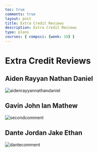 ```yaml
---
toc: true
comments: true
layout: post
title: Extra Credit Reviews
description: Extra Credit Reviews
type: plans
courses: { compsci: {week: 10} }
---
```


# Extra Credit Reviews

## Aiden Rayyan Nathan Daniel

![aidenrayyannathandaniel](https://media.discordapp.net/attachments/1171247880305115226/1171248674056179712/aidenrayyannathandaniel.PNG?ex=655bfd54&is=65498854&hm=56070eb2f5c3fba67bb2c2cce13964f4f1c9ca4f087befa9bd8871eff2aa2699&=&width=956&height=581)

## Gavin John Ian Mathew

![secondcomment](https://media.discordapp.net/attachments/1171247880305115226/1171248674349789184/secondcomment.PNG?ex=655bfd54&is=65498854&hm=a1cc1da06d1c325b2047544e267adef1496bf2ef340590d99c40e5714d8dab4a&=&width=1388&height=581)

## Dante Jordan Jake Ethan

![dantecomment](https://media.discordapp.net/attachments/1171247880305115226/1171248674563686420/dantecomment.PNG?ex=655bfd54&is=65498854&hm=3c9c819cec73bfe44f29dcfdf88045aa8f6b0cacee56c102c2ab509f2c87ee78&=&width=993&height=581)



